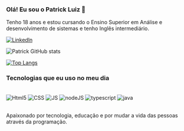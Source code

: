 ### Olá! Eu sou o Patrick Luiz 👋
Tenho 18 anos e estou cursando o Ensino Superior em Análise e desenvolvimento de sistemas e tenho Inglês intermediário.

[![Linkedln](https://img.shields.io/badge/LinkedIn-0077B5?style=for-the-badge&logo=linkedin&logoColor=white)](https://www.linkedin.com/in/patrick-luiz-941954269/)

![Patrick GitHub stats](https://github-readme-stats.vercel.app/api?username=patrickreinado&show_icons=true&theme=dracula)

[![Top Langs](https://github-readme-stats.vercel.app/api/top-langs/?username=patrickreinado&hide_progress=true)](https://github.com/anuraghazra/github-readme-stats)

### Tecnologias que eu uso no meu dia

<div style="display: inline_block"><br/>
  <img align="center" alt="Html5" src="https://img.shields.io/badge/HTML5-E34F26?style=for-the-badge&logo=html5&logoColor=white" />
   <img align="center" alt="CSS" src="https://img.shields.io/badge/CSS-239120?&style=for-the-badge&logo=css3&logoColor=white" />
  <img align="center" alt="JS" src="https://img.shields.io/badge/JavaScript-323330?style=for-the-badge&logo=javascript&logoColor=F7DF1E" />
  <img align="center" alt="nodeJS" src="https://img.shields.io/badge/Node.js-43853D?style=for-the-badge&logo=node.js&logoColor=white" />
   <img align="center" alt="typescript" src="https://img.shields.io/badge/TypeScript-007ACC?style=for-the-badge&logo=typescript&logoColor=white" />
   <img align="center" alt="java" src="https://img.shields.io/badge/Java-ED8B00?style=for-the-badge&logo=openjdk&logoColor=white" />
  </div><br/>
  
  Apaixonado por tecnologia, educação e por mudar a vida das pessoas através da programação.
